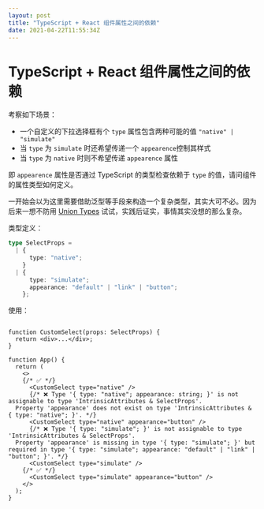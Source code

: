 ```yaml
---
layout: post
title: "TypeScript + React 组件属性之间的依赖"
date: 2021-04-22T11:55:34Z
---
```

# TypeScript + React 组件属性之间的依赖

考察如下场景：

- 一个自定义的下拉选择框有个 `type` 属性包含两种可能的值 `"native" | "simulate"`
- 当 `type` 为 `simulate` 时还希望传递一个 `appearence`控制其样式
- 当 `type` 为 `native` 时则不希望传递 `appearence` 属性

即 `appearence` 属性是否通过 TypeScript 的类型检查依赖于 `type` 的值，请问组件的属性类型如何定义。


一开始会以为这里需要借助泛型等手段来构造一个复杂类型，其实大可不必。因为后来一想不防用 [Union Types](https://www.typescriptlang.org/docs/handbook/2/everyday-types.html#union-types) 试试，实践后证实，事情其实没想的那么复杂。

类型定义：

```ts
type SelectProps =
  | {
      type: "native";
    }
  | {
      type: "simulate";
      appearance: "default" | "link" | "button";
    };
```

使用：

```tsx

function CustomSelect(props: SelectProps) {
  return <div>...</div>;
}

function App() {
  return (
    <>
    {/* ✅ */}
      <CustomSelect type="native" />
      {/* ❌ Type '{ type: "native"; appearance: string; }' is not assignable to type 'IntrinsicAttributes & SelectProps'.
  Property 'appearance' does not exist on type 'IntrinsicAttributes & { type: "native"; }'. */}
      <CustomSelect type="native" appearance="button" />
      {/* ❌ Type '{ type: "simulate"; }' is not assignable to type 'IntrinsicAttributes & SelectProps'.
  Property 'appearance' is missing in type '{ type: "simulate"; }' but required in type '{ type: "simulate"; appearance: "default" | "link" | "button"; }'. */}
      <CustomSelect type="simulate" />
    {/* ✅ */}
      <CustomSelect type="simulate" appearance="button" />
    </>
  );
}
```

